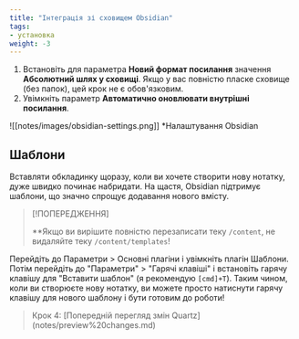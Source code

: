 ```yaml
---
title: "Інтеграція зі сховищем Obsidian"
tags:
- установка
weight: -3
---
```


1. Встановіть для параметра **Новий формат посилання** значення **Абсолютний шлях у сховищі**. Якщо у вас повністю пласке сховище (без папок), цей крок не є обов'язковим.
2. Увімкніть параметр **Автоматично оновлювати внутрішні посилання**.


![[notes/images/obsidian-settings.png]]
*Налаштування Obsidian

## Шаблони
Вставляти обкладинку щоразу, коли ви хочете створити нову нотатку, дуже швидко починає набридати. На щастя, Obsidian підтримує шаблони, що значно спрощує додавання нового вмісту.

> [!ПОПЕРЕДЖЕННЯ]
>
> **Якщо ви вирішите повністю перезаписати теку `/content`, не видаляйте теку `/content/templates`!

Перейдіть до Параметри > Основні плагіни і увімкніть плагін Шаблони. Потім перейдіть до "Параметри" > "Гарячі клавіші" і встановіть гарячу клавішу для "Вставити шаблон" (я рекомендую `[cmd]+T`). Таким чином, коли ви створюєте нову нотатку, ви можете просто натиснути гарячу клавішу для нового шаблону і бути готовим до роботи!

> Крок 4: [Попередній перегляд змін Quartz] (notes/preview%20changes.md)

